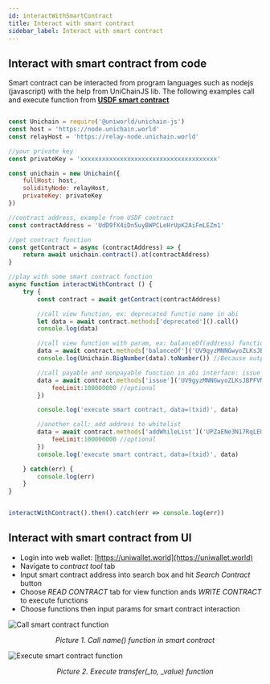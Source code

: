 ```yaml
---
id: interactWithSmartContract
title: Interact with smart contract
sidebar_label: Interact with smart contract
---
```



## Interact with smart contract from code

Smart contract can be interacted from program languages such as nodejs (javascript) with the help from UniChainJS lib. The following examples call and execute function from **[USDF smart contract](https://github.com/Unifund-De-Capital/USDF-stable-coin)** 

```javascript

const Unichain = require('@uniworld/unichain-js')
const host = 'https://node.unichain.world'
const relayHost = 'https://relay-node.unichain.world'

//your private key
const privateKey = 'xxxxxxxxxxxxxxxxxxxxxxxxxxxxxxxxxxxxxx'

const unichain = new Unichain({
    fullHost: host, 
    solidityNode: relayHost, 
    privateKey: privateKey
})

//contract address, example from USDF contract
const contractAddress = 'UdD9fX4iDn5uyBWPCLeHrUpK2AiFmLEZm1'

//get contract function
const getContract = async (contractAddress) => {
    return await unichain.contract().at(contractAddress)
}

//play with some smart contract function
async function interactWithContract () {
    try {
        const contract = await getContract(contractAddress)

        //call view function, ex: deprecated functio name in abi
        let data = await contract.methods['deprecated']().call()
        console.log(data)

        //call view function with param, ex: balanceOf(address) function in abi
        data = await contract.methods['balanceOf']('UV9gyzMNNGwyoZLKsJBPFVMAqMCEJeditr').call()
        console.log(Unichain.BigNumber(data).toNumber()) //Because output type is uint56 -> convert Bigunmber to number

        //call payable and nonpayable function in abi interface: issue token to address
        data = await contract.methods['issue']('UV9gyzMNNGwyoZLKsJBPFVMAqMCEJeditr', 200).send({
            feeLimit:100000000 //optional
        })

        console.log('execute smart contract, data=(txid)', data)

        //another call: add address to whitelist
        data = await contract.methods['addWhileList']('UPZaENe3N17RqLEUK93NzZ58aoHpc1sqVD').send({
            feeLimit:100000000 //optional
        })
        console.log('execute smart contract, data=(txid)', data)

    } catch(err) {
        console.log(err)
    }
}


interactWithContract().then().catch(err => console.log(err))
```
## Interact with smart contract from UI
- Login into web wallet: [https://uniwallet.world](https://uniwallet.world)
- Navigate to *contract tool* tab
- Input smart contract address into search box and hit *Search Contract* button
- Choose *READ CONTRACT* tab for view function ands *WRITE CONTRACT* to execute functions
- Choose functions then input params for smart contract interaction

![Call smart contract function](../img/smartcontract-interaction-1.png)
*<p align="center">Picture 1. Call name() function in smart contract</p>*

![Execute smart contract function](../img/smartcontract-interaction.png)
*<p align="center">Picture 2. Execute transfer(_to, _value) function</p>*
